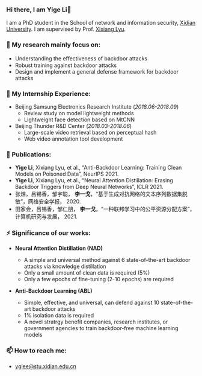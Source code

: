 ### Hi there, I am Yige Li👋

I am a PhD student in the School of network and information security, [Xidian University](https://www.xidian.edu.cn/). I am supervised by Prof. [Xixiang Lyu](https://web.xidian.edu.cn/xxlv/). 

### 🔭 My research mainly focus on:

- Understanding the eﬀectiveness of backdoor attacks
- Robust training against backdoor attacks
- Design and implement a general defense framework for backdoor attacks

### 🤔 My Internship Experience:

- Beijing Samsung Electronics Research Institute (*2018.06-2018.09*)
  - Review study on model lightweight methods
  - Lightweight face detection based on MtCNN
- Beijing Thunder R&D Center (*2018.03-2018.06*)
  - Large-scale video retrieval based on perceptual hash
  - Web video annotation tool development

### 🌱 Publications:

- **Yige Li**, Xixiang Lyu, et al., “Anti-Backdoor Learning: Training Clean Models on Poisoned Data”, NeurIPS 2021.
- **Yige Li**, Xixiang Lyu, et al., “Neural Attention Distillation: Erasing Backdoor Triggers from Deep Neural Networks”, ICLR 2021.
- 张煜，吕锡香，邹宇聪， **李一戈**，“基于生成对抗网络的文本序列数据集脱敏”，网络安全学报， 2020.
- 田家会，吕锡香，邹仁朋， **李一戈**，“一种联邦学习中的公平资源分配方案”，计算机研究与发展， 2021.

### ⚡ Significance of our works:

- **Neural Attention Distillation (NAD)**
  - A simple and universal method against 6 state-of-the-art backdoor attacks via knowledge distillation
  - Only a small amount of clean data is required (5%)
  - Only a few epochs of fine-tuning (2-10 epochs) are required

- **Anti-Backdoor Learning (ABL)**
  - Simple, effective, and universal, can defend against 10 state-of-the-art backdoor attacks
  - 1\% isolation data is required
  - A novel stratrgy benefit companies, research institutes, or government agencies to train backdoor-free machine learning models

### 📫 How to reach me:

- yglee@stu.xidian.edu.cn

<!--
**Yige-Li** is a ✨ _special_ ✨ repository because its `README.md` (this file) appears on your GitHub profile.

Here are some ideas to get you started:

- 🔭 I’m currently working on ...
- 🌱 I’m currently learning ...
- 👯 I’m looking to collaborate on ...
- 🤔 I’m looking for help with ...
- 💬 Ask me about ...
- 📫 How to reach me: ...
- 😄 Pronouns: ...
- ⚡ Fun fact: ...
  -->
